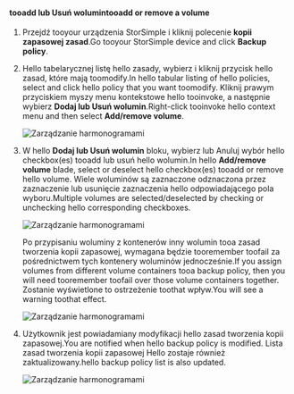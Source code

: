 <!--author=alkohli last changed: 01/02/17-->


#### <a name="tooadd-or-remove-a-volume"></a><span data-ttu-id="b42ee-101">tooadd lub Usuń wolumin</span><span class="sxs-lookup"><span data-stu-id="b42ee-101">tooadd or remove a volume</span></span>

1. <span data-ttu-id="b42ee-102">Przejdź tooyour urządzenia StorSimple i kliknij polecenie **kopii zapasowej zasad**.</span><span class="sxs-lookup"><span data-stu-id="b42ee-102">Go tooyour StorSimple device and click **Backup policy**.</span></span>

2. <span data-ttu-id="b42ee-103">Hello tabelarycznej listę hello zasady, wybierz i kliknij przycisk hello zasad, które mają toomodify.</span><span class="sxs-lookup"><span data-stu-id="b42ee-103">In hello tabular listing of hello policies, select and click hello policy that you want toomodify.</span></span> <span data-ttu-id="b42ee-104">Kliknij prawym przyciskiem myszy menu kontekstowe hello tooinvoke, a następnie wybierz **Dodaj lub Usuń wolumin**.</span><span class="sxs-lookup"><span data-stu-id="b42ee-104">Right-click tooinvoke hello context menu and then select **Add/remove volume**.</span></span>

    ![Zarządzanie harmonogramami](./media/storsimple-8000-add-remove-volume-backup-policy-u2/addvolbupol1.png)

3. <span data-ttu-id="b42ee-106">W hello **Dodaj lub Usuń wolumin** bloku, wybierz lub Anuluj wybór hello checkbox(es) tooadd lub usuń hello wolumin.</span><span class="sxs-lookup"><span data-stu-id="b42ee-106">In hello **Add/remove volume** blade, select or deselect hello checkbox(es) tooadd or remove hello volume.</span></span> <span data-ttu-id="b42ee-107">Wiele woluminów są zaznaczone odznaczona przez zaznaczenie lub usunięcie zaznaczenia hello odpowiadającego pola wyboru.</span><span class="sxs-lookup"><span data-stu-id="b42ee-107">Multiple volumes are selected/deselected by checking or unchecking hello corresponding checkboxes.</span></span>

    ![Zarządzanie harmonogramami](./media/storsimple-8000-add-remove-volume-backup-policy-u2/addvolbupol3.png)

    <span data-ttu-id="b42ee-109">Po przypisaniu woluminy z kontenerów inny wolumin tooa zasad tworzenia kopii zapasowej, wymagana będzie tooremember toofail za pośrednictwem tych kontenery woluminów jednocześnie.</span><span class="sxs-lookup"><span data-stu-id="b42ee-109">If you assign volumes from different volume containers tooa backup policy, then you will need tooremember toofail over those volume containers together.</span></span> <span data-ttu-id="b42ee-110">Zostanie wyświetlone to ostrzeżenie toothat wpływ.</span><span class="sxs-lookup"><span data-stu-id="b42ee-110">You will see a warning toothat effect.</span></span>

    ![Zarządzanie harmonogramami](./media/storsimple-8000-add-remove-volume-backup-policy-u2/addvolbupol2.png)

4. <span data-ttu-id="b42ee-112">Użytkownik jest powiadamiany modyfikacji hello zasad tworzenia kopii zapasowej.</span><span class="sxs-lookup"><span data-stu-id="b42ee-112">You are notified when hello backup policy is modified.</span></span> <span data-ttu-id="b42ee-113">Lista zasad tworzenia kopii zapasowej Hello zostaje również zaktualizowany.</span><span class="sxs-lookup"><span data-stu-id="b42ee-113">hello backup policy list is also updated.</span></span>

    ![Zarządzanie harmonogramami](./media/storsimple-8000-add-remove-volume-backup-policy-u2/addvolbupol6.png)




